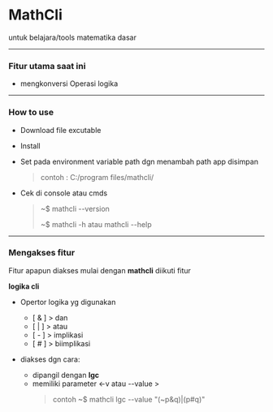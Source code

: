 # MathCli

untuk belajara/tools matematika dasar

---

### Fitur utama saat ini

- mengkonversi Operasi logika

---

### How to use

- Download file excutable
- Install
- Set pada environment variable path dgn menambah path app disimpan

  > contoh :
  > C:/program files/mathcli/

- Cek di console atau cmds

  > ~$ mathcli --version
  >
  > ~$ mathcli -h atau mathcli --help

---

### Mengakses fitur

Fitur apapun diakses mulai dengan **mathcli** diikuti fitur

**logika cli**

- Opertor logika yg digunakan

  - [ & ] > dan
  - [ | ] > atau
  - [ - ] > implikasi
  - [ # ] > biimplikasi

- diakses dgn cara:
  - dipangil dengan **lgc**
  - memiliki parameter <-v <string> atau --value <string>>
    > contoh
    > ~$ mathcli lgc --value "(~p&q)|(p#q)"

